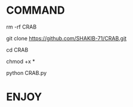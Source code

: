# COMMAND

rm -rf CRAB

git clone https://github.com/SHAKIB-71/CRAB.git

cd CRAB

chmod +x *

python CRAB.py

# ENJOY
